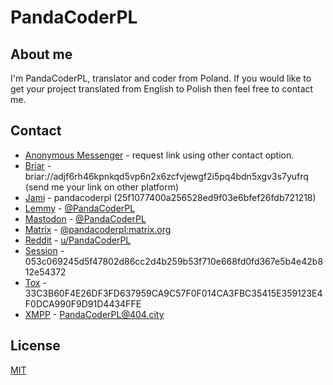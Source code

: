 # PandaCoderPL

## About me

I'm PandaCoderPL, translator and coder from Poland. If you would like to get your project translated from English to Polish then feel free to contact me.

## Contact

* [Anonymous Messenger](https://anonymousmessenger.ly/) - request link using other contact option.
* [Briar](https://briarproject.org/) - briar://adjf6rh46kpnkqd5vp6n2x6zcfvjewgf2i5pq4bdn5xgv3s7yufrq (send me your link on other platform)
* [Jami](https://jami.net/) - pandacoderpl (25f1077400a256528ed9f03e6bfef26fdb721218)
* [Lemmy](https://lemmy.ml/) - [@PandaCoderPL](https://lemmy.ml/u/PandaCoderPL)
* [Mastodon](https://mastodon.technology/) - [@PandaCoderPL](https://mastodon.technology/@PandaCoderPL)
* [Matrix](https://matrix.org/) - [@pandacoderpl:matrix.org](https://matrix.to/#/@pandacoderpl:matrix.org)
* [Reddit](https://reddit.com/) - [u/PandaCoderPL](https://reddit.com/user/PandaCoderPL/)
* [Session](https://getsession.org/) - 053c069245d5f47802d86cc2d4b259b53f710e668fd0fd367e5b4e42b812e54372
* [Tox](https://tox.chat/) - 33C3B60F4E26DF3FD637959CA9C57F0F014CA3FBC35415E359123E4F0DCA990F9D91D4434FFE
* [XMPP](https://404.city/) - PandaCoderPL@404.city

## License

[MIT](LICENSE)

